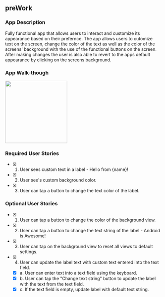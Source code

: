 ## preWork

### App Description
Fully functional app that allows users to interact and customize its appearance based on their prefernce. 
The app allows users to cutomize text on the screen, change the color of the text as well as the color of the 
screens' background with the use of the functional buttons on the screen. After making changes the user is also 
able to revert to the apps default appearance by clicking on the screens background.

### App Walk-though
<img src="https://im3.ezgif.com/tmp/ezgif-3-4953963568.gif" width=200><br>


### Required User Stories
- [x] 1. User sees custom text in a label - Hello from {name}!
- [x] 2. User see's custom background color.
- [x] 3. User can tap a button to change the text color of the label.

### Optional User Stories
- [x] 1. User can tap a button to change the color of the background view.  
- [x] 2. User can tap a button to change the text string of the label - Android is Awesome!  
- [x] 3. User can tap on the background view to reset all views to default settings.  
- [x] 4. User can update the label text with custom text entered into the text field.  
   - [x] a. User can enter text into a text field using the keyboard.  
   - [x] b. User can tap the "Change text string" button to update the label with the text from the text field.  
   - [x] c. If the text field is empty, update label with default text string.  
